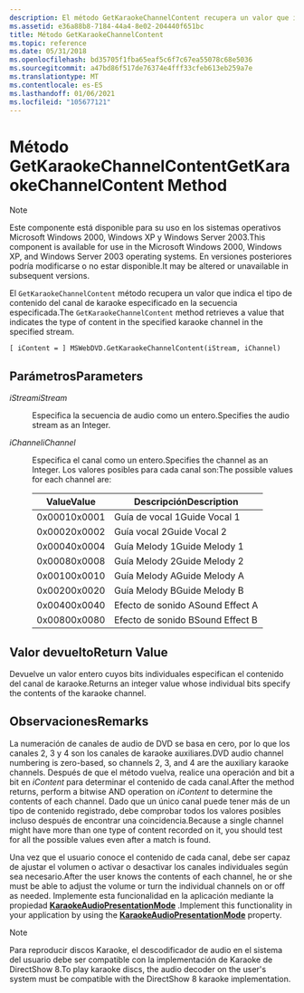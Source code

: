 ```yaml
---
description: El método GetKaraokeChannelContent recupera un valor que indica el tipo de contenido del canal de karaoke especificado en la secuencia especificada.
ms.assetid: e36a88b8-7184-44a4-8e02-204440f651bc
title: Método GetKaraokeChannelContent
ms.topic: reference
ms.date: 05/31/2018
ms.openlocfilehash: bd35705f1fba65eaf5c6f7c67ea55078c68e5036
ms.sourcegitcommit: a47bd86f517de76374e4fff33cfeb613eb259a7e
ms.translationtype: MT
ms.contentlocale: es-ES
ms.lasthandoff: 01/06/2021
ms.locfileid: "105677121"
---
```

# <a name="getkaraokechannelcontent-method"></a><span data-ttu-id="d5e18-103">Método GetKaraokeChannelContent</span><span class="sxs-lookup"><span data-stu-id="d5e18-103">GetKaraokeChannelContent Method</span></span>

> [!Note]  
> <span data-ttu-id="d5e18-104">Este componente está disponible para su uso en los sistemas operativos Microsoft Windows 2000, Windows XP y Windows Server 2003.</span><span class="sxs-lookup"><span data-stu-id="d5e18-104">This component is available for use in the Microsoft Windows 2000, Windows XP, and Windows Server 2003 operating systems.</span></span> <span data-ttu-id="d5e18-105">En versiones posteriores podría modificarse o no estar disponible.</span><span class="sxs-lookup"><span data-stu-id="d5e18-105">It may be altered or unavailable in subsequent versions.</span></span>

 

<span data-ttu-id="d5e18-106">El `GetKaraokeChannelContent` método recupera un valor que indica el tipo de contenido del canal de karaoke especificado en la secuencia especificada.</span><span class="sxs-lookup"><span data-stu-id="d5e18-106">The `GetKaraokeChannelContent` method retrieves a value that indicates the type of content in the specified karaoke channel in the specified stream.</span></span>

``` syntax
[ iContent = ] MSWebDVD.GetKaraokeChannelContent(iStream, iChannel)
```

## <a name="parameters"></a><span data-ttu-id="d5e18-107">Parámetros</span><span class="sxs-lookup"><span data-stu-id="d5e18-107">Parameters</span></span>

<dl> <dt>

<span data-ttu-id="d5e18-108"><span id="iStream"></span><span id="istream"></span><span id="ISTREAM"></span>*iStream*</span><span class="sxs-lookup"><span data-stu-id="d5e18-108"><span id="iStream"></span><span id="istream"></span><span id="ISTREAM"></span>*iStream*</span></span>
</dt> <dd>

<span data-ttu-id="d5e18-109">Especifica la secuencia de audio como un entero.</span><span class="sxs-lookup"><span data-stu-id="d5e18-109">Specifies the audio stream as an Integer.</span></span>

</dd> <dt>

<span data-ttu-id="d5e18-110"><span id="iChannel"></span><span id="ichannel"></span><span id="ICHANNEL"></span>*iChannel*</span><span class="sxs-lookup"><span data-stu-id="d5e18-110"><span id="iChannel"></span><span id="ichannel"></span><span id="ICHANNEL"></span>*iChannel*</span></span>
</dt> <dd>

<span data-ttu-id="d5e18-111">Especifica el canal como un entero.</span><span class="sxs-lookup"><span data-stu-id="d5e18-111">Specifies the channel as an Integer.</span></span> <span data-ttu-id="d5e18-112">Los valores posibles para cada canal son:</span><span class="sxs-lookup"><span data-stu-id="d5e18-112">The possible values for each channel are:</span></span>



| <span data-ttu-id="d5e18-113">Value</span><span class="sxs-lookup"><span data-stu-id="d5e18-113">Value</span></span>  | <span data-ttu-id="d5e18-114">Descripción</span><span class="sxs-lookup"><span data-stu-id="d5e18-114">Description</span></span>    |
|--------|----------------|
| <span data-ttu-id="d5e18-115">0x0001</span><span class="sxs-lookup"><span data-stu-id="d5e18-115">0x0001</span></span> | <span data-ttu-id="d5e18-116">Guía de vocal 1</span><span class="sxs-lookup"><span data-stu-id="d5e18-116">Guide Vocal 1</span></span>  |
| <span data-ttu-id="d5e18-117">0x0002</span><span class="sxs-lookup"><span data-stu-id="d5e18-117">0x0002</span></span> | <span data-ttu-id="d5e18-118">Guía vocal 2</span><span class="sxs-lookup"><span data-stu-id="d5e18-118">Guide Vocal 2</span></span>  |
| <span data-ttu-id="d5e18-119">0x0004</span><span class="sxs-lookup"><span data-stu-id="d5e18-119">0x0004</span></span> | <span data-ttu-id="d5e18-120">Guía Melody 1</span><span class="sxs-lookup"><span data-stu-id="d5e18-120">Guide Melody 1</span></span> |
| <span data-ttu-id="d5e18-121">0x0008</span><span class="sxs-lookup"><span data-stu-id="d5e18-121">0x0008</span></span> | <span data-ttu-id="d5e18-122">Guía Melody 2</span><span class="sxs-lookup"><span data-stu-id="d5e18-122">Guide Melody 2</span></span> |
| <span data-ttu-id="d5e18-123">0x0010</span><span class="sxs-lookup"><span data-stu-id="d5e18-123">0x0010</span></span> | <span data-ttu-id="d5e18-124">Guía Melody A</span><span class="sxs-lookup"><span data-stu-id="d5e18-124">Guide Melody A</span></span> |
| <span data-ttu-id="d5e18-125">0x0020</span><span class="sxs-lookup"><span data-stu-id="d5e18-125">0x0020</span></span> | <span data-ttu-id="d5e18-126">Guía Melody B</span><span class="sxs-lookup"><span data-stu-id="d5e18-126">Guide Melody B</span></span> |
| <span data-ttu-id="d5e18-127">0x0040</span><span class="sxs-lookup"><span data-stu-id="d5e18-127">0x0040</span></span> | <span data-ttu-id="d5e18-128">Efecto de sonido A</span><span class="sxs-lookup"><span data-stu-id="d5e18-128">Sound Effect A</span></span> |
| <span data-ttu-id="d5e18-129">0x0080</span><span class="sxs-lookup"><span data-stu-id="d5e18-129">0x0080</span></span> | <span data-ttu-id="d5e18-130">Efecto de sonido B</span><span class="sxs-lookup"><span data-stu-id="d5e18-130">Sound Effect B</span></span> |



 

</dd> </dl>

## <a name="return-value"></a><span data-ttu-id="d5e18-131">Valor devuelto</span><span class="sxs-lookup"><span data-stu-id="d5e18-131">Return Value</span></span>

<span data-ttu-id="d5e18-132">Devuelve un valor entero cuyos bits individuales especifican el contenido del canal de karaoke.</span><span class="sxs-lookup"><span data-stu-id="d5e18-132">Returns an integer value whose individual bits specify the contents of the karaoke channel.</span></span>

## <a name="remarks"></a><span data-ttu-id="d5e18-133">Observaciones</span><span class="sxs-lookup"><span data-stu-id="d5e18-133">Remarks</span></span>

<span data-ttu-id="d5e18-134">La numeración de canales de audio de DVD se basa en cero, por lo que los canales 2, 3 y 4 son los canales de karaoke auxiliares.</span><span class="sxs-lookup"><span data-stu-id="d5e18-134">DVD audio channel numbering is zero-based, so channels 2, 3, and 4 are the auxiliary karaoke channels.</span></span> <span data-ttu-id="d5e18-135">Después de que el método vuelva, realice una operación and bit a bit en *iContent* para determinar el contenido de cada canal.</span><span class="sxs-lookup"><span data-stu-id="d5e18-135">After the method returns, perform a bitwise AND operation on *iContent* to determine the contents of each channel.</span></span> <span data-ttu-id="d5e18-136">Dado que un único canal puede tener más de un tipo de contenido registrado, debe comprobar todos los valores posibles incluso después de encontrar una coincidencia.</span><span class="sxs-lookup"><span data-stu-id="d5e18-136">Because a single channel might have more than one type of content recorded on it, you should test for all the possible values even after a match is found.</span></span>

<span data-ttu-id="d5e18-137">Una vez que el usuario conoce el contenido de cada canal, debe ser capaz de ajustar el volumen o activar o desactivar los canales individuales según sea necesario.</span><span class="sxs-lookup"><span data-stu-id="d5e18-137">After the user knows the contents of each channel, he or she must be able to adjust the volume or turn the individual channels on or off as needed.</span></span> <span data-ttu-id="d5e18-138">Implemente esta funcionalidad en la aplicación mediante la propiedad [**KaraokeAudioPresentationMode**](karaokeaudiopresentationmode-property.md) .</span><span class="sxs-lookup"><span data-stu-id="d5e18-138">Implement this functionality in your application by using the [**KaraokeAudioPresentationMode**](karaokeaudiopresentationmode-property.md) property.</span></span>

> [!Note]  
> <span data-ttu-id="d5e18-139">Para reproducir discos Karaoke, el descodificador de audio en el sistema del usuario debe ser compatible con la implementación de Karaoke de DirectShow 8.</span><span class="sxs-lookup"><span data-stu-id="d5e18-139">To play karaoke discs, the audio decoder on the user's system must be compatible with the DirectShow 8 karaoke implementation.</span></span>

 

 

 



